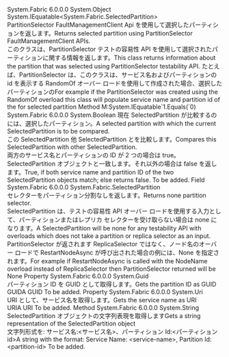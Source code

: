 <Type Name="SelectedPartition" FullName="System.Fabric.SelectedPartition">
  <TypeSignature Language="C#" Value="public class SelectedPartition : IEquatable&lt;System.Fabric.SelectedPartition&gt;" />
  <TypeSignature Language="ILAsm" Value=".class public auto ansi beforefieldinit SelectedPartition extends System.Object implements class System.IEquatable`1&lt;class System.Fabric.SelectedPartition&gt;" />
  <TypeSignature Language="DocId" Value="T:System.Fabric.SelectedPartition" />
  <TypeSignature Language="VB.NET" Value="Public Class SelectedPartition&#xA;Implements IEquatable(Of SelectedPartition)" />
  <TypeSignature Language="F#" Value="type SelectedPartition = class&#xA;    interface IEquatable&lt;SelectedPartition&gt;" />
  <AssemblyInfo>
    <AssemblyName>System.Fabric</AssemblyName>
    <AssemblyVersion>6.0.0.0</AssemblyVersion>
  </AssemblyInfo>
  <Base>
    <BaseTypeName>System.Object</BaseTypeName>
  </Base>
  <Interfaces>
    <Interface>
      <InterfaceName>System.IEquatable&lt;System.Fabric.SelectedPartition&gt;</InterfaceName>
    </Interface>
  </Interfaces>
  <Docs>
    <summary>
            <span data-ttu-id="5d0a7-101">PartitionSelector FaultManagementClient Api を使用して選択したパーティションを返します。</span><span class="sxs-lookup"><span data-stu-id="5d0a7-101">Returns selected partition using PartitionSelector FaultManagementClient APIs.</span></span> 
            </summary>
    <remarks> 
            <span data-ttu-id="5d0a7-102">このクラスは、PartitionSelector テストの容易性 API を使用して選択されたパーティションに関する情報を返します。</span><span class="sxs-lookup"><span data-stu-id="5d0a7-102">This class returns information about the partition that was selected using PartitionSelector testability API.</span></span>
            <span data-ttu-id="5d0a7-103">たとえば、PartitionSelector は、このクラスは、サービス名およびパーティションの id を表示する RandomOf オーバー ロードを使用して作成された場合、選択したパーティションの</span><span class="sxs-lookup"><span data-stu-id="5d0a7-103">For example if the PartitionSelector was created using the RandomOf overload this class will populate service name and partition id of the for selected partition</span></span>
            </remarks>
  </Docs>
  <Members>
    <Member MemberName="Equals">
      <MemberSignature Language="C#" Value="public bool Equals (System.Fabric.SelectedPartition other);" />
      <MemberSignature Language="ILAsm" Value=".method public hidebysig newslot virtual instance bool Equals(class System.Fabric.SelectedPartition other) cil managed" />
      <MemberSignature Language="DocId" Value="M:System.Fabric.SelectedPartition.Equals(System.Fabric.SelectedPartition)" />
      <MemberSignature Language="VB.NET" Value="Public Function Equals (other As SelectedPartition) As Boolean" />
      <MemberSignature Language="F#" Value="override this.Equals : System.Fabric.SelectedPartition -&gt; bool" Usage="selectedPartition.Equals other" />
      <MemberType>Method</MemberType>
      <Implements>
        <InterfaceMember>M:System.IEquatable`1.Equals(`0)</InterfaceMember>
      </Implements>
      <AssemblyInfo>
        <AssemblyName>System.Fabric</AssemblyName>
        <AssemblyVersion>6.0.0.0</AssemblyVersion>
      </AssemblyInfo>
      <ReturnValue>
        <ReturnType>System.Boolean</ReturnType>
      </ReturnValue>
      <Parameters>
        <Parameter Name="other" Type="System.Fabric.SelectedPartition" />
      </Parameters>
      <Docs>
        <param name="other"><span data-ttu-id="5d0a7-104">現在 SelectedPartition が比較するのには、選択したパーティション。</span><span class="sxs-lookup"><span data-stu-id="5d0a7-104">A selected partition with which the current SelectedPartition is to be compared.</span></span></param>
        <summary>
            <span data-ttu-id="5d0a7-105">この SelectedPartition 他 SelectedPartition とを比較します。</span><span class="sxs-lookup"><span data-stu-id="5d0a7-105">Compares this SelectedPartition with other SelectedPartition.</span></span>
            </summary>
        <returns><span data-ttu-id="5d0a7-106">両方のサービス名とパーティションの ID が 2 つの場合は true。 SelectedPartition オブジェクトと一致します。それ以外の場合は false を返します。</span><span class="sxs-lookup"><span data-stu-id="5d0a7-106">True, if both service name and partition ID of the two SelectedPartition objects match; else returns false.</span></span></returns>
        <remarks>To be added.</remarks>
      </Docs>
    </Member>
    <Member MemberName="None">
      <MemberSignature Language="C#" Value="public static readonly System.Fabric.SelectedPartition None;" />
      <MemberSignature Language="ILAsm" Value=".field public static initonly class System.Fabric.SelectedPartition None" />
      <MemberSignature Language="DocId" Value="F:System.Fabric.SelectedPartition.None" />
      <MemberSignature Language="VB.NET" Value="Public Shared ReadOnly None As SelectedPartition " />
      <MemberSignature Language="F#" Value=" staticval mutable None : System.Fabric.SelectedPartition" Usage="System.Fabric.SelectedPartition.None" />
      <MemberType>Field</MemberType>
      <AssemblyInfo>
        <AssemblyName>System.Fabric</AssemblyName>
        <AssemblyVersion>6.0.0.0</AssemblyVersion>
      </AssemblyInfo>
      <ReturnValue>
        <ReturnType>System.Fabric.SelectedPartition</ReturnType>
      </ReturnValue>
      <Docs>
        <summary>
            <span data-ttu-id="5d0a7-107">セレクターをパーティション分割なしを返します。</span><span class="sxs-lookup"><span data-stu-id="5d0a7-107">Returns none partition selector.</span></span>
            </summary>
        <remarks>
            <span data-ttu-id="5d0a7-108">SelectedPartition は、テストの容易性 API オーバー ロードを使用する入力として、パーティションまたはレプリカ セレクターを受け取らない場合は none になります。</span><span class="sxs-lookup"><span data-stu-id="5d0a7-108">A SelectedPartition will be none for any testability API with overloads which does not take a partition or replica selector as an input.</span></span> <span data-ttu-id="5d0a7-109">PartitionSelector が返されます ReplicaSelector ではなく、ノード名のオーバー ロードで RestartNodeAsync が呼び出された場合の例には、None を指定されます。</span><span class="sxs-lookup"><span data-stu-id="5d0a7-109">For example if RestartNodeAsync is called with the NodeName overload instead of ReplicaSelector then PartitionSelector returned will be None</span></span>
            </remarks>
      </Docs>
    </Member>
    <Member MemberName="PartitionId">
      <MemberSignature Language="C#" Value="public Guid PartitionId { get; }" />
      <MemberSignature Language="ILAsm" Value=".property instance valuetype System.Guid PartitionId" />
      <MemberSignature Language="DocId" Value="P:System.Fabric.SelectedPartition.PartitionId" />
      <MemberSignature Language="VB.NET" Value="Public ReadOnly Property PartitionId As Guid" />
      <MemberSignature Language="F#" Value="member this.PartitionId : Guid" Usage="System.Fabric.SelectedPartition.PartitionId" />
      <MemberType>Property</MemberType>
      <AssemblyInfo>
        <AssemblyName>System.Fabric</AssemblyName>
        <AssemblyVersion>6.0.0.0</AssemblyVersion>
      </AssemblyInfo>
      <ReturnValue>
        <ReturnType>System.Guid</ReturnType>
      </ReturnValue>
      <Docs>
        <summary>
            <span data-ttu-id="5d0a7-110">パーティション ID を GUID として取得します。</span><span class="sxs-lookup"><span data-stu-id="5d0a7-110">Gets the partition ID as GUID</span></span>
            </summary>
        <value>
            <span data-ttu-id="5d0a7-111">GUID</span><span class="sxs-lookup"><span data-stu-id="5d0a7-111">A GUID</span></span>
            </value>
        <remarks>To be added.</remarks>
      </Docs>
    </Member>
    <Member MemberName="ServiceName">
      <MemberSignature Language="C#" Value="public Uri ServiceName { get; }" />
      <MemberSignature Language="ILAsm" Value=".property instance class System.Uri ServiceName" />
      <MemberSignature Language="DocId" Value="P:System.Fabric.SelectedPartition.ServiceName" />
      <MemberSignature Language="VB.NET" Value="Public ReadOnly Property ServiceName As Uri" />
      <MemberSignature Language="F#" Value="member this.ServiceName : Uri" Usage="System.Fabric.SelectedPartition.ServiceName" />
      <MemberType>Property</MemberType>
      <AssemblyInfo>
        <AssemblyName>System.Fabric</AssemblyName>
        <AssemblyVersion>6.0.0.0</AssemblyVersion>
      </AssemblyInfo>
      <ReturnValue>
        <ReturnType>System.Uri</ReturnType>
      </ReturnValue>
      <Docs>
        <summary>
            <span data-ttu-id="5d0a7-112">URI として、サービス名を取得します。</span><span class="sxs-lookup"><span data-stu-id="5d0a7-112">Gets the service name as URI</span></span>
            </summary>
        <value>
            <span data-ttu-id="5d0a7-113">URI</span><span class="sxs-lookup"><span data-stu-id="5d0a7-113">A URI</span></span>
            </value>
        <remarks>To be added.</remarks>
      </Docs>
    </Member>
    <Member MemberName="ToString">
      <MemberSignature Language="C#" Value="public override string ToString ();" />
      <MemberSignature Language="ILAsm" Value=".method public hidebysig virtual instance string ToString() cil managed" />
      <MemberSignature Language="DocId" Value="M:System.Fabric.SelectedPartition.ToString" />
      <MemberSignature Language="VB.NET" Value="Public Overrides Function ToString () As String" />
      <MemberSignature Language="F#" Value="override this.ToString : unit -&gt; string" Usage="selectedPartition.ToString " />
      <MemberType>Method</MemberType>
      <AssemblyInfo>
        <AssemblyName>System.Fabric</AssemblyName>
        <AssemblyVersion>6.0.0.0</AssemblyVersion>
      </AssemblyInfo>
      <ReturnValue>
        <ReturnType>System.String</ReturnType>
      </ReturnValue>
      <Parameters />
      <Docs>
        <summary>
            <span data-ttu-id="5d0a7-114">SelectedPartition オブジェクトの文字列表現を取得します</span><span class="sxs-lookup"><span data-stu-id="5d0a7-114">Gets a string representation of the SelectedPartition object</span></span>
            </summary>
        <returns><span data-ttu-id="5d0a7-115">文字列形式を: サービス名:&lt;サービス名&gt;、パーティション Id:&lt;パーティション id&gt;</span><span class="sxs-lookup"><span data-stu-id="5d0a7-115">A string with the format: Service Name: &lt;service-name&gt;, Partition Id: &lt;partition-id&gt;</span></span></returns>
        <remarks>To be added.</remarks>
      </Docs>
    </Member>
  </Members>
</Type>